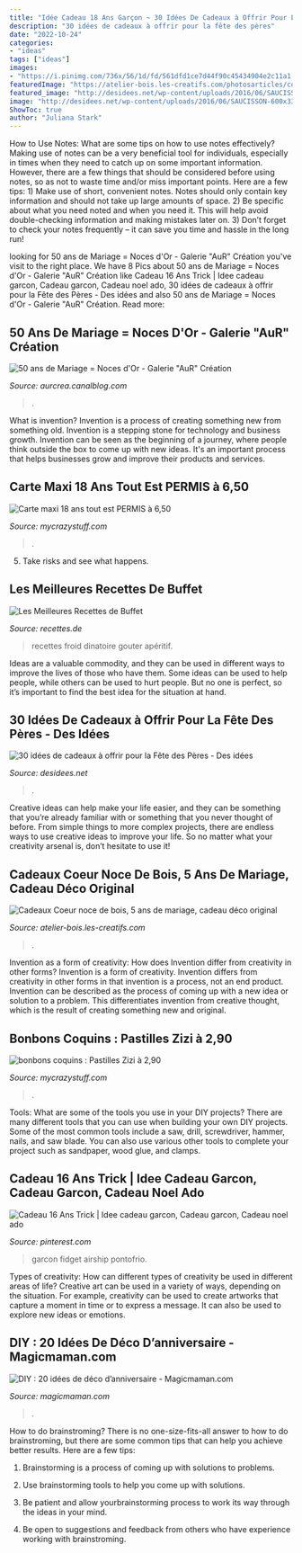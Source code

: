 ```yaml
---
title: "Idée Cadeau 18 Ans Garçon ~ 30 Idées De Cadeaux à Offrir Pour La Fête Des Pères"
description: "30 idées de cadeaux à offrir pour la fête des pères"
date: "2022-10-24"
categories:
- "ideas"
tags: ["ideas"]
images:
- "https://i.pinimg.com/736x/56/1d/fd/561dfd1ce7d44f90c45434904e2c11a1.jpg"
featuredImage: "https://atelier-bois.les-creatifs.com/photosarticles/coeur_noce_bois_image.jpg"
featured_image: "http://desidees.net/wp-content/uploads/2016/06/SAUCISSON-600x337.jpg"
image: "http://desidees.net/wp-content/uploads/2016/06/SAUCISSON-600x337.jpg"
ShowToc: true
author: "Juliana Stark"
---
```



How to Use Notes: What are some tips on how to use notes effectively?
Making use of notes can be a very beneficial tool for individuals, especially in times when they need to catch up on some important information. However, there are a few things that should be considered before using notes, so as not to waste time and/or miss important points. Here are a few tips: 1) Make use of short, convenient notes. Notes should only contain key information and should not take up large amounts of space. 2) Be specific about what you need noted and when you need it. This will help avoid double-checking information and making mistakes later on. 3) Don’t forget to check your notes frequently – it can save you time and hassle in the long run!

	

		
looking for 50 ans de Mariage = Noces d&#039;Or - Galerie &quot;AuR&quot; Création you've visit to the right place. We have 8 Pics about 50 ans de Mariage = Noces d&#039;Or - Galerie &quot;AuR&quot; Création like Cadeau 16 Ans Trick | Idee cadeau garcon, Cadeau garcon, Cadeau noel ado, 30 idées de cadeaux à offrir pour la Fête des Pères - Des idées and also 50 ans de Mariage = Noces d&#039;Or - Galerie &quot;AuR&quot; Création. Read more:
		
    
## 50 Ans De Mariage = Noces D&#039;Or - Galerie &quot;AuR&quot; Création

<img loading=lazy src="https://p1.storage.canalblog.com/13/14/671095/83902228.jpg" onerror="this.onerror=null;this.src='https://tse4.mm.bing.net/th?id=OIP.VG-DcSaW36ajqwCYn-kPmQHaJ7&amp;pid=15.1';" alt="50 ans de Mariage = Noces d&#039;Or - Galerie &quot;AuR&quot; Création">

_Source: aurcrea.canalblog.com_

>. 

	

What is invention?
Invention is a process of creating something new from something old. Invention is a stepping stone for technology and business growth. Invention can be seen as the beginning of a journey, where people think outside the box to come up with new ideas. It's an important process that helps businesses grow and improve their products and services.

    
## Carte Maxi 18 Ans Tout Est PERMIS à 6,50

<img loading=lazy src="https://cdn.mycrazystuff.com/11957-thickbox_default/carte-anniversaire-maxi-18-ans-tout-est-permis.jpg" onerror="this.onerror=null;this.src='https://tse2.mm.bing.net/th?id=OIP.tpJHhbUh8Denp-J0yfFkWAHaHa&amp;pid=15.1';" alt="Carte maxi 18 ans tout est PERMIS à 6,50">

_Source: mycrazystuff.com_

>. 

	

5. Take risks and see what happens.

    
## Les Meilleures Recettes De Buffet

<img loading=lazy src="https://recettes.de/images/blogs/commoncook/joli-buffet-d-anniversaire.640x480.jpg" onerror="this.onerror=null;this.src='https://tse4.mm.bing.net/th?id=OIP.yAvQHgvTgbEDJ-Ajt6PFqAHaFj&amp;pid=15.1';" alt="Les Meilleures Recettes de Buffet">

_Source: recettes.de_

>recettes froid dinatoire gouter apéritif. 

	

Ideas are a valuable commodity, and they can be used in different ways to improve the lives of those who have them. Some ideas can be used to help people, while others can be used to hurt people. But no one is perfect, so it’s important to find the best idea for the situation at hand.

    
## 30 Idées De Cadeaux à Offrir Pour La Fête Des Pères - Des Idées

<img loading=lazy src="http://desidees.net/wp-content/uploads/2016/06/SAUCISSON-600x337.jpg" onerror="this.onerror=null;this.src='https://tse4.mm.bing.net/th?id=OIP.FQjRA_MYoQVdgQcmJIAaugHaEK&amp;pid=15.1';" alt="30 idées de cadeaux à offrir pour la Fête des Pères - Des idées">

_Source: desidees.net_

>. 

	

Creative ideas can help make your life easier, and they can be something that you’re already familiar with or something that you never thought of before. From simple things to more complex projects, there are endless ways to use creative ideas to improve your life. So no matter what your creativity arsenal is, don’t hesitate to use it!

    
## Cadeaux Coeur Noce De Bois, 5 Ans De Mariage, Cadeau Déco Original

<img loading=lazy src="https://atelier-bois.les-creatifs.com/photosarticles/coeur_noce_bois_image.jpg" onerror="this.onerror=null;this.src='https://tse4.mm.bing.net/th?id=OIP.nlIUjL0tdP1NGMUqys-eHAHaE8&amp;pid=15.1';" alt="Cadeaux Coeur noce de bois, 5 ans de mariage, cadeau déco original">

_Source: atelier-bois.les-creatifs.com_

>. 

	

Invention as a form of creativity: How does Invention differ from creativity in other forms?
Invention is a form of creativity. Invention differs from creativity in other forms in that invention is a process, not an end product. Invention can be described as the process of coming up with a new idea or solution to a problem. This differentiates invention from creative thought, which is the result of creating something new and original.

    
## Bonbons Coquins : Pastilles Zizi à 2,90

<img loading=lazy src="https://cdn.mycrazystuff.com/11821-thickbox_default/pastilles-zizi.jpg" onerror="this.onerror=null;this.src='https://tse2.mm.bing.net/th?id=OIP.dU11soLLxMwIfJMVE5_NgQHaHa&amp;pid=15.1';" alt="bonbons coquins : Pastilles Zizi à 2,90">

_Source: mycrazystuff.com_

>. 

	

Tools: What are some of the tools you use in your DIY projects?
There are many different tools that you can use when building your own DIY projects. Some of the most common tools include a saw, drill, screwdriver, hammer, nails, and saw blade. You can also use various other tools to complete your project such as sandpaper, wood glue, and clamps.

    
## Cadeau 16 Ans Trick | Idee Cadeau Garcon, Cadeau Garcon, Cadeau Noel Ado

<img loading=lazy src="https://i.pinimg.com/736x/56/1d/fd/561dfd1ce7d44f90c45434904e2c11a1.jpg" onerror="this.onerror=null;this.src='https://tse2.mm.bing.net/th?id=OIP.wW92wmScCA0tZDwzE-JxDgHaHa&amp;pid=15.1';" alt="Cadeau 16 Ans Trick | Idee cadeau garcon, Cadeau garcon, Cadeau noel ado">

_Source: pinterest.com_

>garcon fidget airship pontofrio. 

	

Types of creativity: How can different types of creativity be used in different areas of life?
Creative art can be used in a variety of ways, depending on the situation. For example, creativity can be used to create artworks that capture a moment in time or to express a message. It can also be used to explore new ideas or emotions.

    
## DIY : 20 Idées De Déco D’anniversaire - Magicmaman.com

<img loading=lazy src="https://cache.magicmaman.com/data/photo/w800_c18/4d/couronne-papier-toilette.jpg" onerror="this.onerror=null;this.src='https://tse1.mm.bing.net/th?id=OIP.BomHZsJauB8jpkvXeLq6FAHaFk&amp;pid=15.1';" alt="DIY : 20 idées de déco d’anniversaire - Magicmaman.com">

_Source: magicmaman.com_

>. 

	

How to do brainstroming?
There is no one-size-fits-all answer to how to do brainstroming, but there are some common tips that can help you achieve better results. Here are a few tips:
1. Brainstorming is a process of coming up with solutions to problems.

2. Use brainstorming tools to help you come up with solutions.

3. Be patient and allow yourbrainstorming process to work its way through the ideas in your mind.

4. Be open to suggestions and feedback from others who have experience working with brainstroming.

